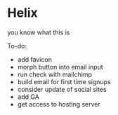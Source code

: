 Helix
=====

you know what this is

To-do:
- add favicon
- morph button into email input
- run check with mailchimp
- build email for first time signups
- consider update of social sites
- add GA
- get access to hosting server